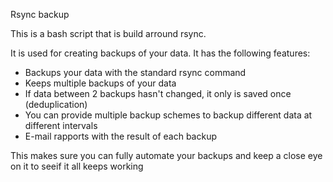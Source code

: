 Rsync backup

This is a bash script that is build arround rsync.

It is used for creating backups of your data. It has the following features:
- Backups your data with the standard rsync command
- Keeps multiple backups of your data
- If data between 2 backups hasn't changed, it only is saved once (deduplication)
- You can provide multiple backup schemes to backup different data at different
  intervals
- E-mail rapports with the result of each backup

This makes sure you can fully automate your backups and keep a close eye on it
to seeif it all keeps working
